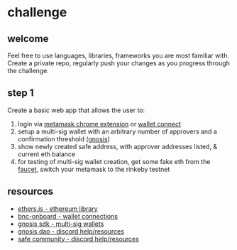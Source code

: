 # challenge
## welcome
Feel free to use languages, libraries, frameworks you are most familiar with. Create a private repo, regularly push your changes as you progress through the challenge.

## step 1
Create a basic web app that allows the user to:
1. login via [metamask chrome extension](https://chrome.google.com/webstore/detail/metamask/nkbihfbeogaeaoehlefnkodbefgpgknn?hl=en) or [wallet connect](https://walletconnect.com/)
2. setup a multi-sig wallet with an arbitrary number of approvers and a confirmation threshold ([gnosis](https://help.gnosis-safe.io/en/articles/3876461-create-a-safe))
3. show newly created safe address, with approver addresses listed, & current eth balance
4. for testing of multi-sig wallet creation, get some fake eth from the [faucet](https://faucets.chain.link/rinkeby), switch your metamask to the rinkeby testnet

## resources
- [ethers.js - ethereum library](https://docs.ethers.io/v5/)
- [bnc-onboard - wallet connections](https://www.npmjs.com/package/bnc-onboard)
- [gnosis sdk - multi-sig wallets](https://github.com/gnosis/safe-apps-sdk)
- [gnosis dao - discord help/resources](https://discord.com/invite/M39dTHQ)
- [safe community - discord help/resources](https://discord.gg/junactJf)